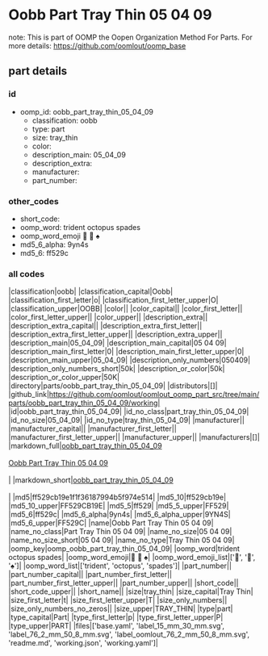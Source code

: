 # Oobb Part Tray Thin 05 04 09  

note: This is part of OOMP the Oopen Organization Method For Parts. For more details: https://github.com/oomlout/oomp_base

##  part details





### id
* oomp_id: oobb_part_tray_thin_05_04_09
  * classification: oobb
  * type: part
  * size: tray_thin
  * color: 
  * description_main: 05_04_09
  * description_extra: 
  * manufacturer: 
  * part_number: 

### other_codes
* short_code: 
* oomp_word: trident octopus spades
* oomp_word_emoji :trident: :octopus: :spades:
* md5_6_alpha: 9yn4s
* md5_6: ff529c

### all codes 
|classification|oobb|
|classification_capital|Oobb|
|classification_first_letter|o|
|classification_first_letter_upper|O|
|classification_upper|OOBB|
|color||
|color_capital||
|color_first_letter||
|color_first_letter_upper||
|color_upper||
|description_extra||
|description_extra_capital||
|description_extra_first_letter||
|description_extra_first_letter_upper||
|description_extra_upper||
|description_main|05_04_09|
|description_main_capital|05 04 09|
|description_main_first_letter|0|
|description_main_first_letter_upper|0|
|description_main_upper|05_04_09|
|description_only_numbers|050409|
|description_only_numbers_short|50k|
|description_or_color|50k|
|description_or_color_upper|50K|
|directory|parts/oobb_part_tray_thin_05_04_09|
|distributors|[]|
|github_link|https://github.com/oomlout/oomlout_oomp_part_src/tree/main/parts/oobb_part_tray_thin_05_04_09/working|
|id|oobb_part_tray_thin_05_04_09|
|id_no_class|part_tray_thin_05_04_09|
|id_no_size|05_04_09|
|id_no_type|tray_thin_05_04_09|
|manufacturer||
|manufacturer_capital||
|manufacturer_first_letter||
|manufacturer_first_letter_upper||
|manufacturer_upper||
|manufacturers|[]|
|markdown_full|[oobb_part_tray_thin_05_04_09](https://github.com/oomlout/oomlout_oomp_part_src/tree/main/parts/oobb_part_tray_thin_05_04_09/working)<br>[](https://github.com/oomlout/oomlout_oomp_part_src/tree/main/parts/oobb_part_tray_thin_05_04_09/working)<br>[Oobb Part Tray Thin 05 04 09](https://github.com/oomlout/oomlout_oomp_part_src/tree/main/parts/oobb_part_tray_thin_05_04_09/working)<br><br>|
|markdown_short|[oobb_part_tray_thin_05_04_09](https://github.com/oomlout/oomlout_oomp_part_src/tree/main/parts/oobb_part_tray_thin_05_04_09/working)<br><br>|
|md5|ff529cb19e1f1f36187994b5f974e514|
|md5_10|ff529cb19e|
|md5_10_upper|FF529CB19E|
|md5_5|ff529|
|md5_5_upper|FF529|
|md5_6|ff529c|
|md5_6_alpha|9yn4s|
|md5_6_alpha_upper|9YN4S|
|md5_6_upper|FF529C|
|name|Oobb Part Tray Thin 05 04 09|
|name_no_class|Part Tray Thin 05 04 09|
|name_no_size|05 04 09|
|name_no_size_short|05 04 09|
|name_no_type|Tray Thin 05 04 09|
|oomp_key|oomp_oobb_part_tray_thin_05_04_09|
|oomp_word|trident octopus spades|
|oomp_word_emoji|:trident: :octopus: :spades:|
|oomp_word_emoji_list|[':trident:', ':octopus:', ':spades:']|
|oomp_word_list|['trident', 'octopus', 'spades']|
|part_number||
|part_number_capital||
|part_number_first_letter||
|part_number_first_letter_upper||
|part_number_upper||
|short_code||
|short_code_upper||
|short_name||
|size|tray_thin|
|size_capital|Tray Thin|
|size_first_letter|t|
|size_first_letter_upper|T|
|size_only_numbers||
|size_only_numbers_no_zeros||
|size_upper|TRAY_THIN|
|type|part|
|type_capital|Part|
|type_first_letter|p|
|type_first_letter_upper|P|
|type_upper|PART|
|files|['base.yaml', 'label_15_mm_30_mm.svg', 'label_76_2_mm_50_8_mm.svg', 'label_oomlout_76_2_mm_50_8_mm.svg', 'readme.md', 'working.json', 'working.yaml']|
